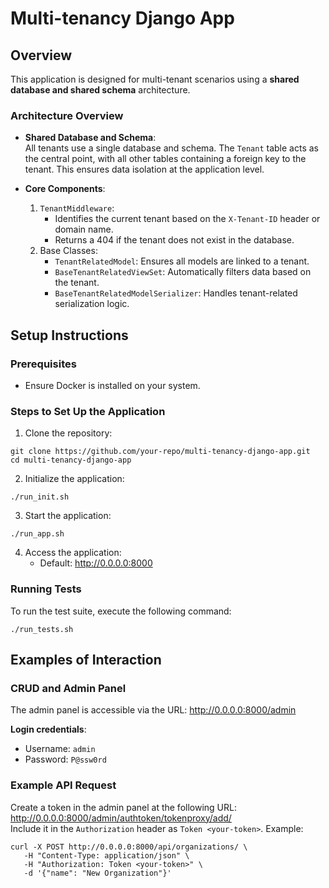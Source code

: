 # Multi-tenancy Django App

## Overview

This application is designed for multi-tenant scenarios using a **shared database and shared schema** architecture. 

### Architecture Overview

- **Shared Database and Schema**:  
  All tenants use a single database and schema. The `Tenant` table acts as the central point, with all other tables 
  containing a foreign key to the tenant. This ensures data isolation at the application level.

- **Core Components**:
  1. `TenantMiddleware`:
      - Identifies the current tenant based on the `X-Tenant-ID` header or domain name.
      - Returns a 404 if the tenant does not exist in the database.
  2. Base Classes:
      - `TenantRelatedModel`: Ensures all models are linked to a tenant.
      - `BaseTenantRelatedViewSet`: Automatically filters data based on the tenant.
      - `BaseTenantRelatedModelSerializer`: Handles tenant-related serialization logic.

## Setup Instructions

### Prerequisites

- Ensure Docker is installed on your system.

### Steps to Set Up the Application

1. Clone the repository:
```
git clone https://github.com/your-repo/multi-tenancy-django-app.git
cd multi-tenancy-django-app
```

2. Initialize the application:
```
./run_init.sh
```

3. Start the application:
```
./run_app.sh
```

4. Access the application:
   - Default: http://0.0.0.0:8000

### Running Tests

To run the test suite, execute the following command:
```
./run_tests.sh
```

## Examples of Interaction

### CRUD and Admin Panel

The admin panel is accessible via the URL: http://0.0.0.0:8000/admin

**Login credentials**:
   - Username: `admin`  
   - Password: `P@ssw0rd`

### Example API Request

Create a token in the admin panel at the following URL: http://0.0.0.0:8000/admin/authtoken/tokenproxy/add/  
Include it in the `Authorization` header as `Token <your-token>`. Example:

```
curl -X POST http://0.0.0.0:8000/api/organizations/ \
   -H "Content-Type: application/json" \
   -H "Authorization: Token <your-token>" \
   -d '{"name": "New Organization"}'
```
